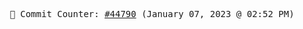<p align="center">
    <samp>
        📮 Commit Counter: <a href="https://github.com/Javascript-void0/Javascript-void0/commits/main">#44790</a> (January 07, 2023 @ 02:52 PM)
    </samp>
</p>